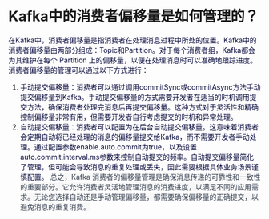 # Kafka中的消费者偏移量是如何管理的？
<font style="color:rgb(5, 7, 59);">在Kafka中，消费者偏移量是指消费者在处理消息过程中所处的位置。Kafka中的消费者偏移量由两部分组成：Topic和Partition。对于每个消费者组，Kafka都会为其维护在每个 Partition 上的偏移量，以便在处理消息时可以准确地跟踪进度。</font>
<font style="color:rgb(5, 7, 59);">消费者偏移量的管理可以通过以下方式进行：</font>
1. <font style="color:rgb(5, 7, 59);">手动提交偏移量：消费者可以通过调用commitSync或commitAsync方法手动提交偏移量到Kafka。手动提交偏移量的方式需要开发者在适当的时机调用提交方法，确保消费者处理完消息后再提交偏移量。这种方式对于灵活性和精确控制偏移量非常有用，但需要开发者自行考虑提交的时机和异常处理。</font>
2. <font style="color:rgb(5, 7, 59);">自动提交偏移量：消费者可以配置为在后台自动提交偏移量。这意味着消费者会定期自动将已经处理的消息的偏移量提交给Kafka，而不需要开发者手动处理。通过配置参数enable.auto.commit为true，以及设置auto.commit.interval.ms参数来控制自动提交的频率。自动提交偏移量简化了管理，但可能会导致消息的重复处理或丢失，因此需要根据具体业务场景谨慎配置。</font>
<font style="color:rgb(55, 65, 81);background-color:rgb(247, 247, 248);">总之，Kafka 消费者的偏移量管理是确保消息传递的可靠性和一致性的重要部分。它允许消费者灵活地管理消息的消费进度，以满足不同的应用需求。无论您选择自动还是手动管理偏移量，都需要确保偏移量的正确提交，以避免消息的重复消费。</font>
